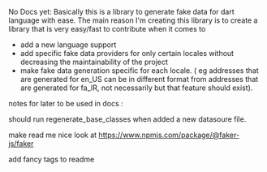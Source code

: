 No Docs yet:
Basically this is a library to generate fake data for dart language with ease.
The main reason I'm creating this library is to create a library that is very easy/fast to contribute when it 
comes to 
- add a new language support 
- add specific fake data providers for only certain locales without decreasing the maintainability of the project
- make fake data generation specific for each locale. ( eg addresses that are generated for en_US can be in different format from addresses that are generated for fa_IR, not necessarily but that feature should exist).


notes for later to be used in docs :

should run regenerate_base_classes when added a new datasoure file.

make read me nice look at https://www.npmjs.com/package/@faker-js/faker

add fancy tags to readme